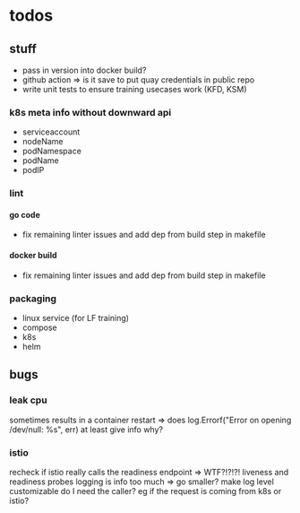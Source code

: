 # todos

## stuff

- pass in version into docker build?
- github action => is it save to put quay credentials in public repo
- write unit tests to ensure training usecases work (KFD, KSM)

### k8s meta info without downward api

- serviceaccount
- nodeName
- podNamespace
- podName
- podIP

### lint

#### go code

- fix remaining linter issues and add dep from build step in makefile

#### docker build

- fix remaining linter issues and add dep from build step in makefile

### packaging

- linux service (for LF training)
- compose
- k8s
- helm

## bugs

### leak cpu

sometimes results in a container restart
=> does log.Errorf("Error on opening /dev/null: %s", err) at least give info why?

### istio

recheck if istio really calls the readiness endpoint => WTF?!?!?!
liveness and readiness probes logging is info too much => go smaller?
make log level customizable
do I need the caller? eg if the request is coming from k8s or istio?
